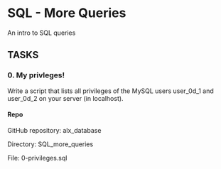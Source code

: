 <div> 
<h1> SQL - More Queries </h1>
<p> An intro to SQL queries</p>
</div>
<div>
<h2> TASKS </h2>
<h3> 0. My privleges! </h3>
<p> Write a script that lists all privileges of the MySQL users user_0d_1 and user_0d_2 on your server (in localhost). </p>
<h4> Repo </h4>
<p> GitHub repository: alx_database </p>
<p> Directory: SQL_more_queries </p>
<p> File: 0-privileges.sql </p>
</div>
